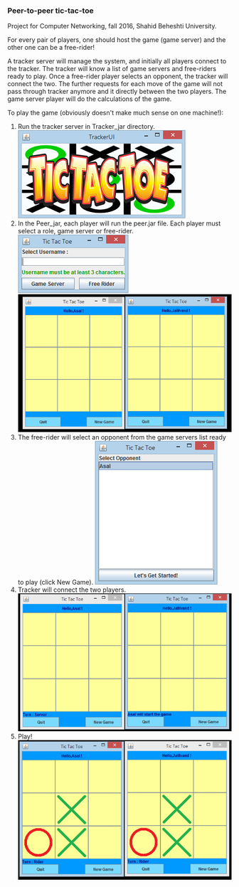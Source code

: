 ### Peer-to-peer tic-tac-toe

Project for Computer Networking, fall 2016, Shahid Beheshti University.

For every pair of players, one should host the game (game server) and the other one can be
a free-rider! 

A tracker server will manage the system, and initially all players connect to the tracker. 
The tracker will know a list of game servers and free-riders ready to play.
Once a free-rider player selects an opponent, the tracker
will connect the two. The further requests for each move of the game will not pass through tracker 
anymore and it directly between the two players. The game server player will do the calculations 
of the game.


To play the game (obviously doesn't make much sense on one machine!):
1. Run the tracker server in Tracker_jar directory.
![](https://raw.githubusercontent.com/AsalJalilvand/peer_to_peer_tic_tac_toe/master/screenshots/tracker.PNG)
2. In the Peer_jar, each player will run the peer.jar file. Each player must select
a role, game server or free-rider. 
![](https://raw.githubusercontent.com/AsalJalilvand/peer_to_peer_tic_tac_toe/master/screenshots/peer.PNG)
![](https://raw.githubusercontent.com/AsalJalilvand/peer_to_peer_tic_tac_toe/master/screenshots/before-connection.PNG)
3. The free-rider will select an opponent from the game servers list ready to play (click New Game).
![](https://raw.githubusercontent.com/AsalJalilvand/peer_to_peer_tic_tac_toe/master/screenshots/server-list.PNG)
4. Tracker will connect the two players.
![](https://raw.githubusercontent.com/AsalJalilvand/peer_to_peer_tic_tac_toe/master/screenshots/after-connection.PNG)
5. Play!
![](https://raw.githubusercontent.com/AsalJalilvand/peer_to_peer_tic_tac_toe/master/screenshots/playing.PNG)


